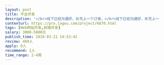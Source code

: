 ```yaml
---                
layout: post       
title: 平台开发           
description: '</br>线下已经沟通好，补充上一个订单，</br>线下已经沟通好，补充上一个订单线下已经沟通好，补充上一个订单线下已经沟通好，补充上一个订单线下已经沟通好，补充上一个订单</br>'     
contenturl: https://pro.lagou.com/project/6870.html      
tags: [Web网站开发,前端开发]            
salary: 3000-5000元          
publish_time: 2018-03-21 14:53:41         
review: 484人                   
apply: 0人                   
recommend: 1人                   
time_range: 2-4周              
---                 
```

